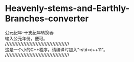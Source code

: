 # Heavenly-stems-and-Earthly-Branches-converter
公元纪年-干支纪年转换器                        
输入公元年份，便可。                
//////////////////////////////////////////        
这是一个小的C++程序，请编译时加入“-std=c++11”。     
//////////////////////////////////////////


